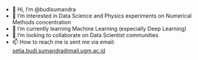 - 👋 Hi, I’m @budisumandra
- 👀 I’m interested in Data Science and Physics experiments on Numerical Methods concentration
- 🌱 I’m currently learning Machine Learning (especially Deep Learning)
- 💞️ I’m looking to collaborate on Data Scientist communities
- 📫 How to reach me is sent me via email: setia.budi.sumandra@mail.ugm.ac.id

<!---
budisumandra/budisumandra is a ✨ special ✨ repository because its `README.md` (this file) appears on your GitHub profile.
You can click the Preview link to take a look at your changes.
--->

